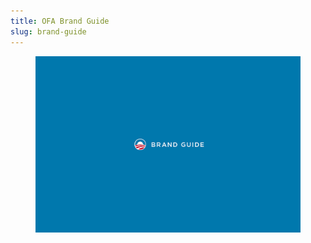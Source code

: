 ```yaml
---
title: OFA Brand Guide
slug: brand-guide
---
```


<figure>
    <img src="img/brand-guide/brand-guide.jpg" />
</figure>
